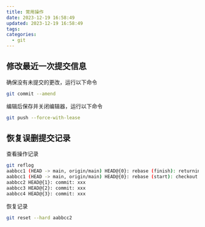 ```yaml
---
title: 常用操作
date: 2023-12-19 16:58:49
updated: 2023-12-19 16:58:49
tags: 
categories:
  - git
---
```

## 修改最近一次提交信息
确保没有未提交的更改，运行以下命令
```bash
git commit --amend
```
编辑后保存并关闭编辑器，运行以下命令
```bash
git push --force-with-lease
```
## 恢复误删提交记录
查看操作记录
```bash
git reflog
aabbcc1 (HEAD -> main, origin/main) HEAD@{0}: rebase (finish): returning to xxx
aabbcc1 (HEAD -> main, origin/main) HEAD@{0}: rebase (start): checkout HEAD~1
aabbcc2 HEAD@{1}: commit: xxx
aabbcc3 HEAD@{2}: commit: xxx
aabbcc4 HEAD@{3}: commit: xxx
```
恢复记录
```bash
git reset --hard aabbcc2
```